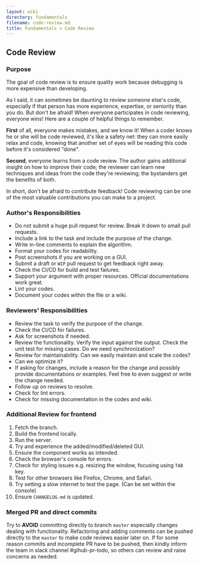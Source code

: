 ```yaml
---
layout: wiki
directory: fundamentals
filename: code-review.md
title: Fundamentals > Code Review
---
```

## Code Review
### Purpose
The goal of code review is to ensure quality work because debugging is more expensive than developing.

As I said, it can sometimes be daunting to review someone else's code, especially if that person has more experience, expertise, or seniority than you do. But don't be afraid! When everyone participates in code reviewing, everyone wins! Here are a couple of helpful things to remember.

**First** of all, everyone makes mistakes, and we know it! When a coder knows he or she will be code reviewed, it's like a safety net: they can more easily relax and code, knowing that another set of eyes will be reading this code before it's considered "done".

**Second**, everyone learns from a code review. The author gains additional insight on how to improve their code; the reviewer can learn new techniques and ideas from the code they're reviewing; the bystanders get the benefits of both.

In short, don't be afraid to contribute feedback! Code reviewing can be one of the most valuable contributions you can make to a project.

### Author's Responsibilities
- Do not submit a huge pull request for review. Break it down to small pull requests.
- Include a link to the task and include the purpose of the change.
- Write in-line comments to explain the algorithm.
- Format your codes for readability.
- Post screenshots if you are working on a GUI.
- Submit a draft or `WIP` pull request to get feedback right away.
- Check the CI/CD for build and test failures.
- Support your argument with proper resources. Official documentations work great.
- Lint your codes.
- Document your codes within the file or a wiki.

### Reviewers' Responsibilities
- Review the task to verify the purpose of the change.
- Check the CI/CD for failures.
- Ask for screenshots if needed.
- Review the functionality. Verify the input against the output. Check the unit test for missing cases. Do we need synchronization?
- Review for maintainability. Can we easily maintain and scale the codes?
- Can we optimize it?
- If asking for changes, include a reason for the change and possibly provide documentations or examples. Feel free to even suggest or write the change needed.
- Follow up on reviews to resolve.
- Check for lint errors.
- Check for missing documentation in the codes and wiki.

### Additional Review for frontend
1. Fetch the branch.
2. Build the frontend locally.
3. Run the server.
4. Try and experience the added/modified/deleted GUI.
5. Ensure the component works as intended.
6. Check the browser's console for errors.
7. Check for styling issues e.g. resizing the window, focusing using `TAB` key.
8. Test for other browsers like Firefox, Chrome, and Safari.
9. Try setting a slow internet to test the page. (Can be set within the console)
10. Ensure `CHANGELOG.md` is updated.

### Merged PR and direct commits
Try to **AVOID** committing directly to branch `master` especially changes dealing with functionality. Refactoring and adding comments can be pushed directly to the `master` to make code reviews easier later on.
If for some reason commits and incomplete PR have to be pushed, then kindly inform the team in slack channel #gihub-pr-todo, so others can review and raise concerns as needed.
